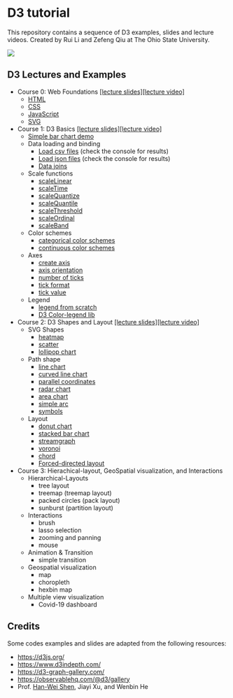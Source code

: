 # D3 tutorial

This repository contains a sequence of D3 examples, slides and lecture videos. Created by Rui Li and Zefeng Qiu at The Ohio State University.

![](https://komarev.com/ghpvc/?username=CSE5544OSU&label=tutorial+views)

## D3 Lectures and Examples

* Course 0: Web Foundations [[lecture slides]](https://cse5544osu.github.io/slides/1.D3-WebFoundations.pdf)[[lecture video]](https://youtu.be/o23gU0LzBCI)
    * [HTML](https://cse5544osu.github.io/WebFoundations/index.html)
    * [CSS](https://cse5544osu.github.io/WebFoundations/html-with-css.html)
    * [JavaScript](https://cse5544osu.github.io/WebFoundations/html-with-js.html)
    * [SVG](https://cse5544osu.github.io/WebFoundations/svg.html)
* Course 1: D3 Basics [[lecture slides]](https://cse5544osu.github.io/slides/2.D3-Basics.pdf)[[lecture video]](https://youtu.be/fHoRag8TzjM)
    * [Simple bar chart demo](https://cse5544osu.github.io/1.D3-BarExample/index.html)
    * Data loading and binding
        * [Load csv files](https://cse5544osu.github.io/3.D3-DataLoadingBinding/D3-load-csv.html) (check the console for results)
        * [Load json files](https://cse5544osu.github.io/3.D3-DataLoadingBinding/D3-load-json.html) (check the console for results)
        * [Data joins](https://cse5544osu.github.io/3.D3-DataLoadingBinding/D3-data-joins.html)
    * Scale functions
        * [scaleLinear](https://cse5544osu.github.io/4.D3-ScaleFunctions/D3-scaleLinear.html)
        * [scaleTime](https://cse5544osu.github.io/4.D3-ScaleFunctions/D3-scaleTime.html)
        * [scaleQuantize](https://cse5544osu.github.io/4.D3-ScaleFunctions/D3-scaleQuantize.html)
        * [scaleQuantile](https://cse5544osu.github.io/4.D3-ScaleFunctions/D3-scaleQuantile.html)
        * [scaleThreshold](https://cse5544osu.github.io/4.D3-ScaleFunctions/D3-scaleThreshold.html)
        * [scaleOrdinal](https://cse5544osu.github.io/4.D3-ScaleFunctions/D3-scaleOrdinal.html)
        * [scaleBand](https://cse5544osu.github.io/4.D3-ScaleFunctions/D3-scaleBand.html)
    * Color schemes
        * [categorical color schemes](https://cse5544osu.github.io/D3-ColorSchemes/D3-categorical-colorschemes.html)
        * [continuous color schemes](https://cse5544osu.github.io/D3-ColorSchemes/D3-continuous-colorschemes.html)
    * Axes
        * [create axis](https://cse5544osu.github.io/5.D3-Axes/D3-create-axis.html)
        * [axis orientation](https://cse5544osu.github.io/5.D3-Axes/D3-axis-orientation.html)
        * [number of ticks](https://cse5544osu.github.io/5.D3-Axes/D3-axis-number-of-ticks.html)
        * [tick format](https://cse5544osu.github.io/5.D3-Axes/D3-axis-tick-format.html)
        * [tick value](https://cse5544osu.github.io/5.D3-Axes/D3-axis-tick-values.html)
    * Legend
        * [legend from scratch](https://cse5544osu.github.io/D3-Color-Legend/D3-legend-scratch.html)
        * [D3 Color-legend lib](https://cse5544osu.github.io/D3-Color-Legend/D3-legend.html)
* Course 2: D3 Shapes and Layout [[lecture slides]](https://cse5544osu.github.io/slides/3.D3-Shape.Layout.Interaction.pdf)[[lecture video]](https://youtu.be/MehuPLwsw9M)  
    * SVG Shapes
        * [heatmap](https://cse5544osu.github.io/6.D3-Shapes/SVGshapes/D3-heatmap.html)
        * [scatter](https://cse5544osu.github.io/6.D3-Shapes/SVGshapes/D3-scatter.html)
        * [lollipop chart](https://cse5544osu.github.io/6.D3-Shapes/SVGshapes/D3-lollipop-chart.html)
    * Path shape
        * [line chart](https://cse5544osu.github.io/6.D3-Shapes/pathShapes/D3-linechart.html)
        * [curved line chart](https://cse5544osu.github.io/6.D3-Shapes/pathShapes/D3-curved-linechart.html)
        * [parallel coordinates](https://cse5544osu.github.io/6.D3-Shapes/pathShapes/D3-parallel-coordinates.html)
        * [radar chart](https://cse5544osu.github.io/6.D3-Shapes/pathShapes/D3-radar-chart.html)
        * [area chart](https://cse5544osu.github.io/6.D3-Shapes/pathShapes/D3-areachart.html)
        * [simple arc](https://cse5544osu.github.io/6.D3-Shapes/pathShapes/D3-simple-arc.html)
        * [symbols](https://cse5544osu.github.io/6.D3-Shapes/pathShapes/D3-symbols.html)
    * Layout
        * [donut chart](https://cse5544osu.github.io/7.D3-Layout/D3-donutchart.html)
        * [stacked bar chart](https://cse5544osu.github.io/7.D3-Layout/D3-stackedbar.html)
        * [streamgraph](https://cse5544osu.github.io/7.D3-Layout/D3-streamgraph.html)
        * [voronoi](https://cse5544osu.github.io/7.D3-Layout/D3-voronoi.html)
        * [chord](https://cse5544osu.github.io/7.D3-Layout/D3-chord.html)
        * [Forced-directed layout](https://cse5544osu.github.io/7.D3-Layout/D3-network.html)
* Course 3: Hierachical-layout, GeoSpatial visualization, and Interactions
    * Hierarchical-Layouts
        * tree layout
        * treemap (treemap layout)
        * packed circles (pack layout)
        * sunburst (partition layout)
    * Interactions
        * brush
        * lasso selection
        * zooming and panning
        * mouse
    * Animation & Transition
        * simple transition
    * Geospatial visualization 
        * map
        * choropleth
        * hexbin map
    * Multiple view visualization
        * Covid-19 dashboard


## Credits 

Some codes examples and slides are adapted from the following resources:

* https://d3js.org/
* https://www.d3indepth.com/
* https://d3-graph-gallery.com/
* https://observablehq.com/@d3/gallery
* Prof. [Han-Wei Shen](https://github.com/imindseye/D3-tutorial), Jiayi Xu, and Wenbin He

